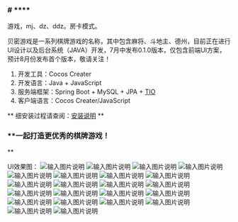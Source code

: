 ### # **** 


游戏，mj、dz、ddz。房卡模式。

贝密游戏是一系列棋牌游戏的名称，其中包含麻将、斗地主、德州，目前正在进行UI设计以及后台系统（JAVA）开发，7月中发布0.1.0版本，仅包含前端UI方案，预计8月份发布首个版本，敬请关注！


1. 开发工具：Cocos Creater
1. 开发语言：Java + JavaScript
1. 服务端框架：Spring Boot + MySQL + JPA + [TIO](https://gitee.com/tywo45/t-io)
1. 客户端语言：Cocos Creater/JavaScript

 **
细安装过程请查阅：[安装说明](INSTALL.md)
 ** 
###  **一起打造更优秀的棋牌游戏！
** 


UI效果图：
![输入图片说明](https://git.oschina.net/uploads/images/2017/0719/192826_1d6f397f_1387891.png "屏幕截图.png")
![输入图片说明](https://git.oschina.net/uploads/images/2017/0709/131509_9a969010_1387891.jpeg "在这里输入图片标题")
![输入图片说明](https://git.oschina.net/uploads/images/2017/0719/192845_5526c6bf_1387891.png "屏幕截图.png")
![输入图片说明](https://git.oschina.net/uploads/images/2017/0719/192900_a0dee563_1387891.png "屏幕截图.png")
![输入图片说明](https://gitee.com/uploads/images/2018/0207/195255_ad05a8cb_1387891.jpeg "效果图-纯图片.jpg")
![输入图片说明](https://gitee.com/uploads/images/2018/0207/195243_390b844f_1387891.jpeg "效果图-纯文字.jpg")
![输入图片说明](https://gitee.com/uploads/images/2018/0207/195305_d45d0091_1387891.jpeg "效果图-转盘.jpg")
![输入图片说明](https://gitee.com/uploads/images/2018/0207/195314_2d4e051d_1387891.jpeg "效果图-转盘-领取.jpg")
![输入图片说明](https://gitee.com/uploads/images/2018/0207/195452_1490c010_1387891.jpeg "满领.jpg")
![输入图片说明](https://gitee.com/uploads/images/2018/0207/195459_8beb47dd_1387891.jpeg "首充.jpg")
![输入图片说明](https://gitee.com/uploads/images/2018/0207/195514_8527196e_1387891.jpeg "效果图-商城1.jpg")
![输入图片说明](https://gitee.com/uploads/images/2018/0207/195506_4dd396c1_1387891.jpeg "效果图-商城.jpg")
![输入图片说明](https://gitee.com/uploads/images/2018/0207/195522_68ecf0c7_1387891.jpeg "效果图-商城2.jpg")
![输入图片说明](https://gitee.com/uploads/images/2018/0207/195529_ae17e344_1387891.jpeg "效果图-商城3.jpg")
![输入图片说明](https://gitee.com/uploads/images/2018/0207/195537_a4b8cde8_1387891.jpeg "效果图-商城4.jpg")
![输入图片说明](https://gitee.com/uploads/images/2018/0207/195544_7185acc6_1387891.jpeg "效果图-商城5.jpg")
![输入图片说明](https://git.oschina.net/uploads/images/2017/0719/192913_d65bc3cd_1387891.png "屏幕截图.png")
![输入图片说明](https://git.oschina.net/uploads/images/2017/0719/192926_298b49ff_1387891.png "屏幕截图.png")
![输入图片说明](https://git.oschina.net/uploads/images/2017/0719/192938_28a2548f_1387891.png "屏幕截图.png")
![输入图片说明](https://git.oschina.net/uploads/images/2017/0719/192954_eeba8b49_1387891.png "屏幕截图.png")
![输入图片说明](https://git.oschina.net/uploads/images/2017/0719/193004_066f1ad5_1387891.png "屏幕截图.png")
![输入图片说明](https://git.oschina.net/uploads/images/2017/0709/131509_9a969010_1387891.jpeg "在这里输入图片标题")


### 



